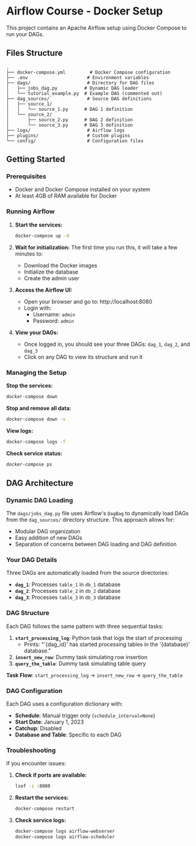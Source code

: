 # Airflow Course - Docker Setup

This project contains an Apache Airflow setup using Docker Compose to run your DAGs.

## Files Structure

```
.
├── docker-compose.yml         # Docker Compose configuration
├── .env                      # Environment variables
├── dags/                     # Directory for DAG files
│   ├── jobs_dag.py          # Dynamic DAG loader
│   └── tutorial_example.py  # Example DAG (commented out)
├── dag_sources/              # Source DAG definitions
│   ├── source_1/
│   │   └── source_1.py      # DAG 1 definition
│   └── source_2/
│       ├── source_2.py      # DAG 2 definition
│       └── source_3.py      # DAG 3 definition
├── logs/                     # Airflow logs
├── plugins/                  # Custom plugins
└── config/                   # Configuration files
```

## Getting Started

### Prerequisites

- Docker and Docker Compose installed on your system
- At least 4GB of RAM available for Docker

### Running Airflow

1. **Start the services:**
   ```bash
   docker-compose up -d
   ```

2. **Wait for initialization:**
   The first time you run this, it will take a few minutes to:
   - Download the Docker images
   - Initialize the database
   - Create the admin user

3. **Access the Airflow UI:**
   - Open your browser and go to: http://localhost:8080
   - Login with:
     - Username: `admin`
     - Password: `admin`

4. **View your DAGs:**
   - Once logged in, you should see your three DAGs: `dag_1`, `dag_2`, and `dag_3`
   - Click on any DAG to view its structure and run it

### Managing the Setup

**Stop the services:**
```bash
docker-compose down
```

**Stop and remove all data:**
```bash
docker-compose down -v
```

**View logs:**
```bash
docker-compose logs -f
```

**Check service status:**
```bash
docker-compose ps
```

## DAG Architecture

### Dynamic DAG Loading

The `dags/jobs_dag.py` file uses Airflow's `DagBag` to dynamically load DAGs from the `dag_sources/` directory structure. This approach allows for:
- Modular DAG organization
- Easy addition of new DAGs
- Separation of concerns between DAG loading and DAG definition

### Your DAG Details

Three DAGs are automatically loaded from the source directories:

- **`dag_1`**: Processes `table_1` in `db_1` database
- **`dag_2`**: Processes `table_2` in `db_2` database  
- **`dag_3`**: Processes `table_3` in `db_3` database

### DAG Structure

Each DAG follows the same pattern with three sequential tasks:

1. **`start_processing_log`**: Python task that logs the start of processing
   - Prints: "'{dag_id}' has started processing tables in the '{database}' database."
2. **`insert_new_row`**: Dummy task simulating row insertion
3. **`query_the_table`**: Dummy task simulating table query

**Task Flow**: `start_processing_log` → `insert_new_row` → `query_the_table`

### DAG Configuration

Each DAG uses a configuration dictionary with:
- **Schedule**: Manual trigger only (`schedule_interval=None`)
- **Start Date**: January 1, 2023
- **Catchup**: Disabled
- **Database and Table**: Specific to each DAG

### Troubleshooting

If you encounter issues:

1. **Check if ports are available:**
   ```bash
   lsof -i :8080
   ```

2. **Restart the services:**
   ```bash
   docker-compose restart
   ```

3. **Check service logs:**
   ```bash
   docker-compose logs airflow-webserver
   docker-compose logs airflow-scheduler
   ```

